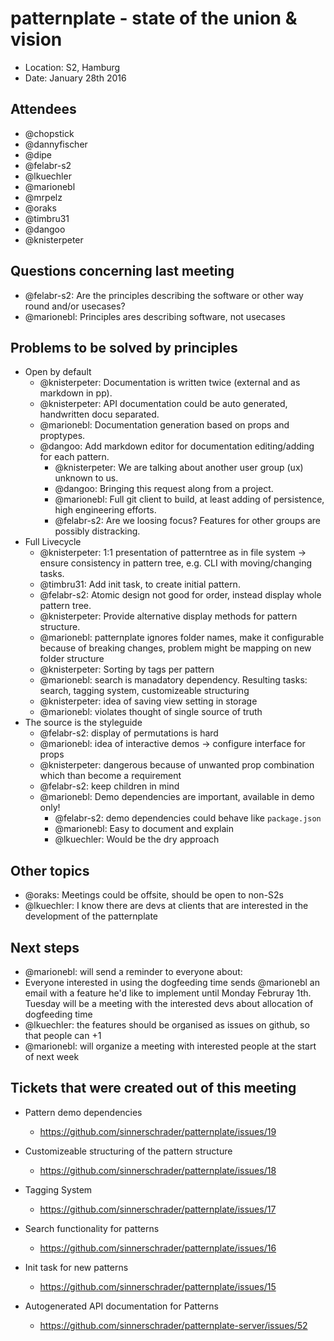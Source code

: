 
# patternplate - state of the union & vision
* Location: S2, Hamburg
* Date: January 28th 2016

## Attendees
* @chopstick
* @dannyfischer
* @dipe
* @felabr-s2
* @lkuechler
* @marionebl
* @mrpelz
* @oraks
* @timbru31
* @dangoo
* @knisterpeter

## Questions concerning last meeting
- @felabr-s2: Are the principles describing the software or other way round and/or usecases?
- @marionebl: Principles ares describing software, not usecases

## Problems to be solved by principles
* Open by default
  - @knisterpeter: Documentation is written twice (external and as markdown in pp).
  - @knisterpeter: API documentation could be auto generated, handwritten docu separated.
  - @marionebl: Documentation generation based on props and proptypes.
  - @dangoo: Add markdown editor for documentation editing/adding for each pattern.
    - @knisterpeter: We are talking about another user group (ux) unknown to us.
    - @dangoo: Bringing this request along from a project.
    - @marionebl: Full git client to build, at least adding of persistence, high engineering efforts.
    - @felabr-s2: Are we loosing focus? Features for other groups are possibly distracking.
* Full Livecycle
  - @knisterpeter: 1:1 presentation of patterntree as in file system -> ensure consistency in pattern tree, e.g. CLI with moving/changing tasks.
  - @timbru31: Add init task, to create initial pattern.
  - @felabr-s2: Atomic design not good for order, instead display whole pattern tree.
  - @knisterpeter: Provide alternative display methods for pattern structure.
  - @marionebl: patternplate ignores folder names, make it configurable because of breaking changes, problem might be mapping on new folder structure
  - @knisterpeter: Sorting by tags per pattern
  - @marionebl: search is manadatory dependency. Resulting tasks: search, tagging system, customizeable structuring
  - @knisterpeter: idea of saving view setting in storage
  - @marionebl: violates thought of single source of truth
* The source is the styleguide
  - @felabr-s2: display of permutations is hard
  - @marionebl: idea of interactive demos -> configure interface for props
  - @knisterpeter: dangerous because of unwanted prop combination which than become a requirement
  - @felabr-s2: keep children in mind
  - @marionebl: Demo dependencies are important, available in demo only!
    - @felabr-s2: demo dependencies could behave like `package.json`
    - @marionebl: Easy to document and explain
    - @lkuechler: Would be the dry approach

## Other topics
* @oraks: Meetings could be offsite, should be open to non-S2s
* @lkuechler: I know there are devs at clients that are interested in the development of the patternplate

## Next steps
* @marionebl: will send a reminder to everyone about:
* Everyone interested in using the dogfeeding time sends @marionebl an email with a feature he'd like to implement until Monday Februray 1th. Tuesday will be a meeting with the interested devs about allocation of dogfeeding time
* @lkuechler: the features should be organised as issues on github, so that people can +1
* @marionebl: will organize a meeting with interested people at the start of next week

## Tickets that were created out of this meeting
* Pattern demo dependencies
  * https://github.com/sinnerschrader/patternplate/issues/19

* Customizeable structuring of the pattern structure
  * https://github.com/sinnerschrader/patternplate/issues/18

* Tagging System
  * https://github.com/sinnerschrader/patternplate/issues/17

* Search functionality for patterns
  * https://github.com/sinnerschrader/patternplate/issues/16

* Init task for new patterns
  * https://github.com/sinnerschrader/patternplate/issues/15

* Autogenerated API documentation for Patterns
  * https://github.com/sinnerschrader/patternplate-server/issues/52
